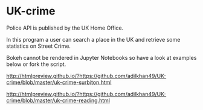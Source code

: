 # UK-crime

Police API is published by the UK Home Office.<p>

In this program a user can search a place in the UK and retrieve some statistics on Street Crime.<p>

Bokeh cannot be rendered in Jupyter Notebooks so have a look at examples below or fork the script.<p>

http://htmlpreview.github.io/?https://github.com/adilkhan49/UK-crime/blob/master/uk-crime-surbiton.html<p>

http://htmlpreview.github.io/?https://github.com/adilkhan49/UK-crime/blob/master/uk-crime-reading.html

